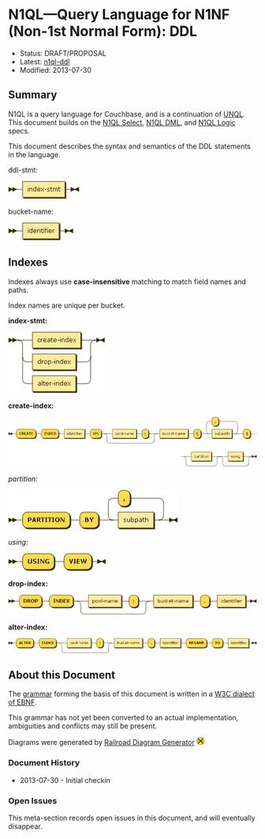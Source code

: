 # N1QL&mdash;Query Language for N1NF (Non-1st Normal Form): DDL

* Status: DRAFT/PROPOSAL
* Latest: [n1ql-ddl](https://github.com/couchbaselabs/query/blob/master/docs/n1ql-ddl.md)
* Modified: 2013-07-30

## Summary

N1QL is a query language for Couchbase, and is a continuation of
[UNQL](https://github.com/couchbaselabs/tuqqedin/blob/master/docs/unql-2013.md).
This document builds on the [N1QL
Select](https://github.com/couchbaselabs/query/blob/master/docs/n1ql-select.md),
[N1QL
DML](https://github.com/couchbaselabs/query/blob/master/docs/n1ql-dml.md),
and [N1QL
Logic](https://github.com/couchbaselabs/query/blob/master/docs/n1ql-logic.md)
specs.

This document describes the syntax and semantics of the DDL statements
in the language.

ddl-stmt:

![](diagram/ddl-stmt.png)

bucket-name:

![](diagram/bucket-name.png)

## Indexes

Indexes always use **case-insensitive** matching to match field names
and paths.

Index names are unique per bucket.

__index-stmt:__

![](diagram/index-stmt.png)

__create-index:__

![](diagram/create-index.png)

_partition:_

![](diagram/partition.png)

_using:_

![](diagram/using.png)

__drop-index:__

![](diagram/drop-index.png)

__alter-index:__

![](diagram/alter-index.png)

## About this Document

The
[grammar](https://github.com/couchbaselabs/query/blob/master/docs/n1ql-ddl.ebnf)
forming the basis of this document is written in a [W3C dialect of
EBNF](http://www.w3.org/TR/REC-xml/#sec-notation).

This grammar has not yet been converted to an actual implementation,
ambiguities and conflicts may still be present.

Diagrams were generated by [Railroad Diagram
Generator](http://railroad.my28msec.com/) ![](diagram/.png)

### Document History

* 2013-07-30 - Initial checkin

### Open Issues

This meta-section records open issues in this document, and will
eventually disappear.
